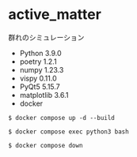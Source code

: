 # active_matter

群れのシミュレーション

- Python 3.9.0
- poetry 1.2.1
- numpy 1.23.3
- vispy 0.11.0
- PyQt5 5.15.7
- matplotlib 3.6.1
- docker

```
$ docker compose up -d --build

$ docker compose exec python3 bash

$ docker compose down
```

